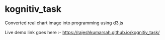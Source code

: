 # kognitiv_task
Converted real chart image into programming using d3.js

Live demo link goes here :-
https://rajeshkumarsah.github.io/kognitiv_task/
